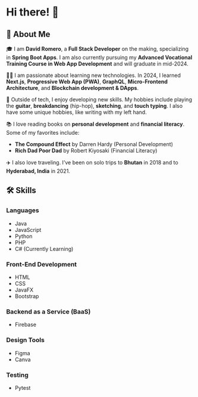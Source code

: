 # Hi there! 👋

## 🚀 About Me
🎓 I am **David Romero**, a **Full Stack Developer** on the making, specializing in **Spring Boot Apps**. I am also currently pursuing my **Advanced Vocational Training Course in Web App Development** and will graduate in mid-2024.

👨‍💻 I am passionate about learning new technologies. In 2024, I learned **Next.js**, **Progressive Web App (PWA)**, **GraphQL**, **Micro-Frontend Architecture**, and **Blockchain development & DApps**.

🎸 Outside of tech, I enjoy developing new skills. My hobbies include playing the **guitar**, **breakdancing** (hip-hop), **sketching**, and **touch typing**. I also have some unique hobbies, like writing with my left hand.

📚 I love reading books on **personal development** and **financial literacy**. Some of my favorites include:
- **The Compound Effect** by Darren Hardy (Personal Development)
- **Rich Dad Poor Dad** by Robert Kiyosaki (Financial Literacy)

✈️ I also love traveling. I’ve been on solo trips to **Bhutan** in 2018 and to **Hyderabad, India** in 2021.

## 🛠️ Skills

### Languages
- Java
- JavaScript
- Python
- PHP
- C# (Currently Learning)

### Front-End Development
- HTML
- CSS
- JavaFX
- Bootstrap

### Backend as a Service (BaaS)
- Firebase

### Design Tools
- Figma
- Canva

### Testing
- Pytest
